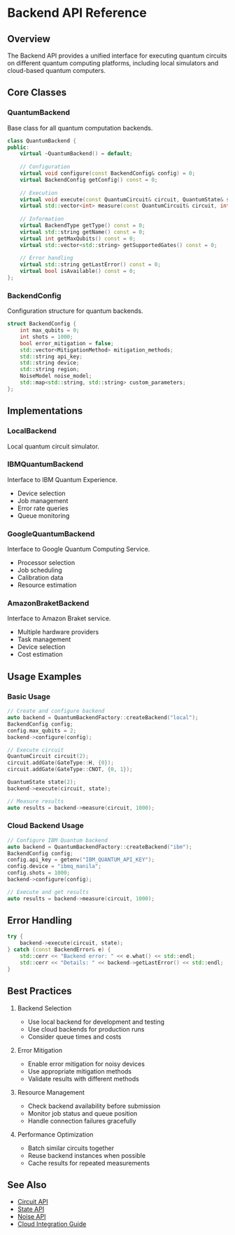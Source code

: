 # Backend API Reference

## Overview

The Backend API provides a unified interface for executing quantum circuits on different quantum computing platforms, including local simulators and cloud-based quantum computers.

## Core Classes

### QuantumBackend

Base class for all quantum computation backends.

```cpp
class QuantumBackend {
public:
    virtual ~QuantumBackend() = default;
    
    // Configuration
    virtual void configure(const BackendConfig& config) = 0;
    virtual BackendConfig getConfig() const = 0;
    
    // Execution
    virtual void execute(const QuantumCircuit& circuit, QuantumState& state) = 0;
    virtual std::vector<int> measure(const QuantumCircuit& circuit, int shots = 1024) = 0;
    
    // Information
    virtual BackendType getType() const = 0;
    virtual std::string getName() const = 0;
    virtual int getMaxQubits() const = 0;
    virtual std::vector<std::string> getSupportedGates() const = 0;
    
    // Error handling
    virtual std::string getLastError() const = 0;
    virtual bool isAvailable() const = 0;
};
```

### BackendConfig

Configuration structure for quantum backends.

```cpp
struct BackendConfig {
    int max_qubits = 0;
    int shots = 1000;
    bool error_mitigation = false;
    std::vector<MitigationMethod> mitigation_methods;
    std::string api_key;
    std::string device;
    std::string region;
    NoiseModel noise_model;
    std::map<std::string, std::string> custom_parameters;
};
```

## Implementations

### LocalBackend
Local quantum circuit simulator.

### IBMQuantumBackend
Interface to IBM Quantum Experience.
- Device selection
- Job management
- Error rate queries
- Queue monitoring

### GoogleQuantumBackend
Interface to Google Quantum Computing Service.
- Processor selection
- Job scheduling
- Calibration data
- Resource estimation

### AmazonBraketBackend
Interface to Amazon Braket service.
- Multiple hardware providers
- Task management
- Device selection
- Cost estimation

## Usage Examples

### Basic Usage

```cpp
// Create and configure backend
auto backend = QuantumBackendFactory::createBackend("local");
BackendConfig config;
config.max_qubits = 2;
backend->configure(config);

// Execute circuit
QuantumCircuit circuit(2);
circuit.addGate(GateType::H, {0});
circuit.addGate(GateType::CNOT, {0, 1});

QuantumState state(2);
backend->execute(circuit, state);

// Measure results
auto results = backend->measure(circuit, 1000);
```

### Cloud Backend Usage

```cpp
// Configure IBM Quantum backend
auto backend = QuantumBackendFactory::createBackend("ibm");
BackendConfig config;
config.api_key = getenv("IBM_QUANTUM_API_KEY");
config.device = "ibmq_manila";
config.shots = 1000;
backend->configure(config);

// Execute and get results
auto results = backend->measure(circuit, 1000);
```

## Error Handling

```cpp
try {
    backend->execute(circuit, state);
} catch (const BackendError& e) {
    std::cerr << "Backend error: " << e.what() << std::endl;
    std::cerr << "Details: " << backend->getLastError() << std::endl;
}
```

## Best Practices

1. Backend Selection
   - Use local backend for development and testing
   - Use cloud backends for production runs
   - Consider queue times and costs

2. Error Mitigation
   - Enable error mitigation for noisy devices
   - Use appropriate mitigation methods
   - Validate results with different methods

3. Resource Management
   - Check backend availability before submission
   - Monitor job status and queue position
   - Handle connection failures gracefully

4. Performance Optimization
   - Batch similar circuits together
   - Reuse backend instances when possible
   - Cache results for repeated measurements

## See Also

- [Circuit API](circuit.md)
- [State API](state.md)
- [Noise API](noise.md)
- [Cloud Integration Guide](../guides/cloud-integration.md) 